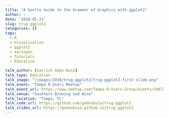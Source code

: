 ```yaml
---
title: "A Gentle Guide to the Grammar of Graphics with ggplot2"
author: ~ 
date: '2018-01-23'
slug: trug-ggplot2
categories: []
tags: 
  - R
  - Visualization
  - ggplot2
  - xaringan
  - Tutorials
  - Education
  
talk_author: [Garrick Aden-Buie]
talk_type: Education
talk_image: "/images/2018/trug-ggplot2/trug-ggplot2-first-slide.png"
talk_event: "Tampa R Users Meetup"
talk_event_url: https://www.meetup.com/Tampa-R-Users-Group/events/246724206/
talk_venue: "Southern Brewing and Wine"
talk_location: "Tampa, FL"
talk_code_url: https://github.com/gadenbuie/trug-ggplot2
talk_slides_url: https://gadenbuie.github.io/trug-ggplot2
---
```


